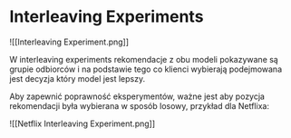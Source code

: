 # Interleaving Experiments
![[Interleaving Experiment.png]]

W interleaving experiments rekomendacje z obu modeli pokazywane są grupie odbiorców i na podstawie tego co klienci wybierają podejmowana jest decyzja który model jest lepszy.

Aby zapewnić poprawność eksperymentów, ważne jest aby pozycja rekomendacji była wybierana w sposób losowy, przykład dla Netflixa:

![[Netflix Interleaving Experiment.png]]